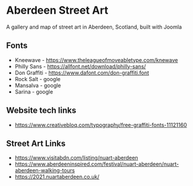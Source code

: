 # Aberdeen Street Art
A gallery and map of street art in Aberdeen, Scotland, built with Joomla


## Fonts
* Kneewave - https://www.theleagueofmoveabletype.com/knewave
* Philly Sans - https://allfont.net/download/philly-sans/
* Don Graffiti - https://www.dafont.com/don-graffiti.font
* Rock Salt - google
* Mansalva - google
* Sarina - google


## Website tech links
* https://www.creativebloq.com/typography/free-graffiti-fonts-11121160


## Street Art Links
* https://www.visitabdn.com/listing/nuart-aberdeen
* https://www.aberdeeninspired.com/festival/nuart-aberdeen/nuart-aberdeen-walking-tours
* https://2021.nuartaberdeen.co.uk/
